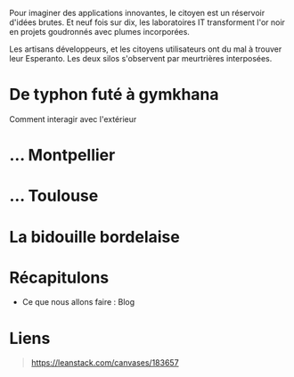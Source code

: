 
Pour imaginer des applications innovantes, le citoyen est un réservoir d'idées brutes. Et neuf fois sur dix, les laboratoires IT transforment l'or noir en projets goudronnés avec plumes incorporées.

Les artisans développeurs, et les citoyens utilisateurs ont du mal à trouver leur Esperanto. Les deux silos s'observent par meurtrières interposées.



# De typhon futé à gymkhana

Comment interagir avec l'extérieur 

# … Montpellier

# … Toulouse

# La bidouille bordelaise

# Récapitulons
* Ce que nous allons faire : Blog

# Liens
> https://leanstack.com/canvases/183657